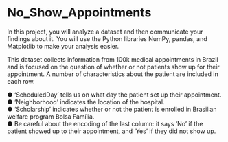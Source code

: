 # No_Show_Appointments

In this project, you will analyze a dataset and then communicate your findings about it. You will use the Python libraries NumPy, pandas, and Matplotlib to make your analysis easier.

This dataset collects information from 100k medical appointments in Brazil and is focused on the question of whether or not patients show up for their appointment. A number of characteristics about the patient are included in each row.

● ‘ScheduledDay’ tells us on what day the patient set up their appointment.                             
● ‘Neighborhood’ indicates the location of the hospital.                            
● ‘Scholarship’ indicates whether or not the patient is enrolled in Brasilian welfare program Bolsa Família.                       
● Be careful about the encoding of the last column: it says ‘No’ if the patient showed up to their appointment, and ‘Yes’ if they did not show up.
